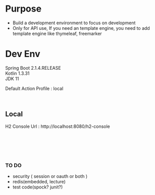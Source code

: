 # Purpose
* Build a development environment to focus on development
* Only for API use, If you need an template engine, you need to add template engine like thymeleaf, freemarker

# Dev Env
Spring Boot 2.1.4.RELEASE  
Kotlin 1.3.31  
JDK 11

Default Action Profile : local 

<br/>

Local
---
H2 Console Url : http://localhost:8080/h2-console


<br/>
<br/>
<br/>
<br/>

### TO DO

* security ( session or oauth or both )
* redis(embedded, lecture)
* test code(spock? junit?)
